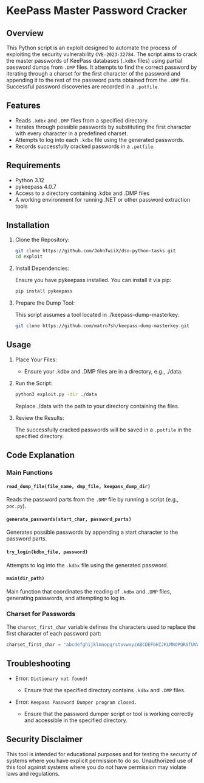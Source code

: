 # KeePass Master Password Cracker

## Overview

This Python script is an exploit designed to automate the process of exploiting the security vulnerability `CVE-2023-32784`. The script aims to crack the master passwords of KeePass databases (`.kdbx` files) using partial password dumps from `.DMP` files. It attempts to find the correct password by iterating through a charset for the first character of the password and appending it to the rest of the password parts obtained from the `.DMP` file. Successful password discoveries are recorded in a `.potfile`.

## Features

- Reads `.kdbx` and `.DMP` files from a specified directory.
- Iterates through possible passwords by substituting the first character with every character in a predefined charset.
- Attempts to log into each `.kdbx` file using the generated passwords.
- Records successfully cracked passwords in a `.potfile`.

## Requirements

- Python 3.12
- pykeepass 4.0.7
- Access to a directory containing .kdbx and .DMP files
- A working environment for running .NET or other password extraction tools

## Installation

1. Clone the Repository:

    ```bash
    git clone https://github.com/JohnTwiiX/dso-python-tasks.git
    cd exploit
    ```

2. Install Dependencies:

    Ensure you have pykeepass installed. You can install it via pip:

    ```bash
    pip install pykeepass
    ```

3. Prepare the Dump Tool:

    This script assumes a tool located in ./keepass-dump-masterkey.

    ```bash
    git clone https://github.com/matro7sh/keepass-dump-masterkey.git
    ```

## Usage

1. Place Your Files:

    - Ensure your .kdbx and .DMP files are in a directory, e.g., ./data.

2. Run the Script:

    ```bash
    python3 exploit.py -dir ./data
    ```

    Replace ./data with the path to your directory containing the files.

3. Review the Results:

    The successfully cracked passwords will be saved in a `.potfile` in the specified directory.

## Code Explanation

### Main Functions

#### `read_dump_file(file_name, dmp_file, keepass_dump_dir)`

Reads the password parts from the `.DMP` file by running a script (e.g., `poc.py`).

#### `generate_passwords(start_char, password_parts)`

Generates possible passwords by appending a start character to the password parts.

#### `try_login(kdbx_file, password)`

Attempts to log into the `.kdbx` file using the generated password.

#### `main(dir_path)`

Main function that coordinates the reading of `.kdbx` and `.DMP` files, generating passwords, and attempting to log in.

### Charset for Passwords

The `charset_first_char` variable defines the characters used to replace the first character of each password part:

```python
charset_first_char = "abcdefghijklmnopqrstuvwxyzABCDEFGHIJKLMNOPQRSTUVWXYZ0123456789!@#$%^&*()_+-=[]{}|;:',.<>?`~"
```

## Troubleshooting

- Error: `Dictionary not found!`

  - Ensure that the specified directory contains `.kdbx` and `.DMP` files.

- Error: `Keepass Password Dumper program closed.`

  - Ensure that the password dumper script or tool is working correctly and accessible in the specified directory.

## Security Disclaimer

This tool is intended for educational purposes and for testing the security of systems where you have explicit permission to do so. Unauthorized use of this tool against systems where you do not have permission may violate laws and regulations.
